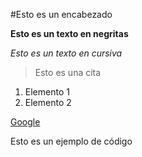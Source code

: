#Esto es un encabezado

**Esto es un texto en negritas**

*Esto es un texto en cursiva*

>Esto es una cita

1. Elemento 1
2. Elemento 2

[Google](google.com)

Esto es un ejemplo de código
```console.log("Hola mundo");